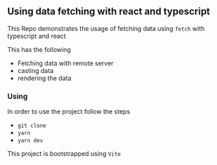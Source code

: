 ## Using data fetching with react and typescript


This Repo demonstrates the usage of fetching data using `fetch` with typescript and react

This has the following

- Fetching data with remote server
- casting data
- rendering the data

### Using

In order to use the project follow the steps

- `git clone`
- `yarn`
- `yarn dev`

This project is bootstrapped using `Vite`
